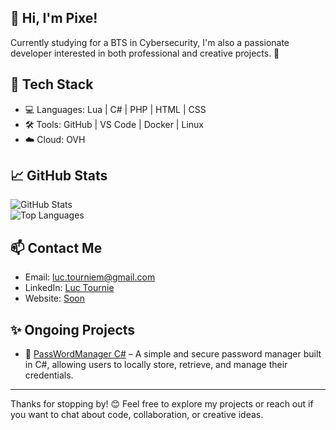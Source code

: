 ## 👋 Hi, I'm Pixe!

Currently studying for a BTS in Cybersecurity, I'm also a passionate developer interested in both professional and creative projects. 🚀

## 🧰 Tech Stack

- 💻 Languages: Lua | C# | PHP | HTML | CSS  
- 🛠️ Tools: GitHub | VS Code | Docker | Linux  
- ☁️ Cloud: OVH  

## 📈 GitHub Stats

![GitHub Stats](https://github-readme-stats.vercel.app/api?username=pixe71&show_icons=true&theme=radical)  
![Top Languages](https://github-readme-stats.vercel.app/api/top-langs/?username=pixe71&layout=compact&theme=radical)

## 📫 Contact Me

- Email: [luc.tourniem@gmail.com](mailto:luc.tourniem@gmail.com)  
- LinkedIn: [Luc Tournie](https://www.linkedin.com/in/luc-tourni%C3%A9-862ba0224/)  
- Website: [Soon]()

## ✨ Ongoing Projects

- 🔧 [PassWordManager C#](https://github.com/pixe71/PassWord-Manager) – A simple and secure password manager built in C#, allowing users to locally store, retrieve, and manage their credentials.

---

Thanks for stopping by! 😊 Feel free to explore my projects or reach out if you want to chat about code, collaboration, or creative ideas.
